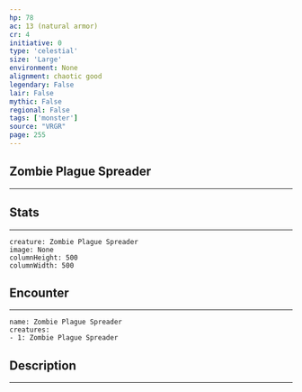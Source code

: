 ```yaml
---
hp: 78
ac: 13 (natural armor)
cr: 4
initiative: 0
type: 'celestial'    
size: 'Large'
environment: None
alignment: chaotic good
legendary: False
lair: False
mythic: False
regional: False
tags: ['monster']
source: "VRGR"
page: 255
---
```


## Zombie Plague Spreader
---



## Stats
---

```statblock
creature: Zombie Plague Spreader
image: None
columnHeight: 500
columnWidth: 500
```

## Encounter
---

```encounter-table
name: Zombie Plague Spreader
creatures:
- 1: Zombie Plague Spreader
```

## Description
---




